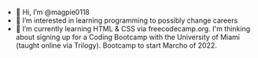 - 👋 Hi, I’m @magpie0118
- 👀 I’m interested in learning programming to possibly change careers
- 🌱 I’m currently learning HTML & CSS via freecodecamp.org. I'm thinking about signing up for a Coding Bootcamp with the University of Miami (taught online via Trilogy). Bootcamp to start Marcho of 2022.

<!---
magpie0118/magpie0118 is a ✨ special ✨ repository because its `README.md` (this file) appears on your GitHub profile.
You can click the Preview link to take a look at your changes.
--->
